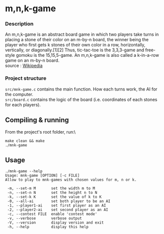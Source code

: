 # m,n,k-game

### Description
An m,n,k-game is an abstract board game in which two players take turns in placing a stone of their color on an m-by-n board, the winner being the player who first gets k stones of their own color in a row, horizontally, vertically, or diagonally.[1][2] Thus, tic-tac-toe is the 3,3,3-game and free-style gomoku is the 15,15,5-game. An m,n,k-game is also called a k-in-a-row game on an m-by-n board.\
source : [Wikipedia](https://en.wikipedia.org/wiki/M,n,k-game)

### Project structure
`src/mnk-game.c` contains the main function. How each turns work, the AI for the computer.\
`src/board.c` contains the logic of the board (i.e. coordinates of each stones for each players).

## Compiling & running
From the project's root folder, run:\
```
make clean && make
./mnk-game
```

## Usage
```
./mnk-game --help
Usage: mnk-game [OPTION] [-c FILE]
Allow to play to mnk-games with chosen values for m, n or k.

 -m, --set-m M       set the width m to M
 -n, --set-n N       set the height n to N
 -k, --set-k K       set the value of k to K
 -0, --all-ai        set both player to be an AI
 -1, --player1-ai    set first player as an AI
 -2, --player2-ai    set second player as an AI
 -c, --contest FILE  enable 'contest mode'
 -v, --verbose       verbose output
 -V, --version       display version and exit
 -h, --help          display this help
```
